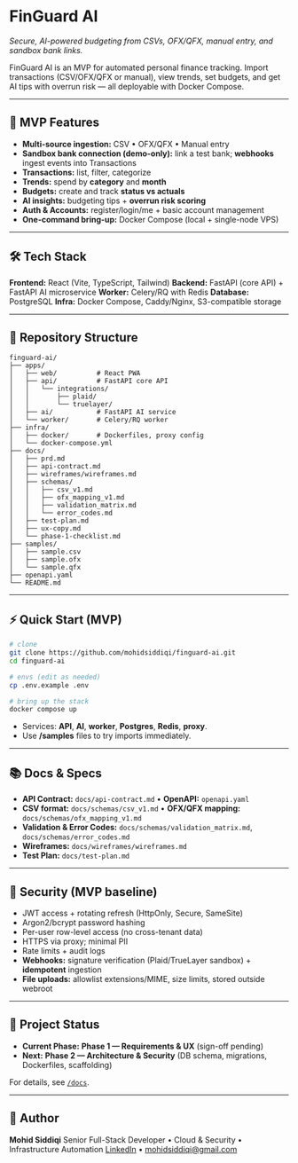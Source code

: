 # FinGuard AI

*Secure, AI-powered budgeting from CSVs, OFX/QFX, manual entry, and sandbox bank links.*

FinGuard AI is an MVP for automated personal finance tracking.
Import transactions (CSV/OFX/QFX or manual), view trends, set budgets, and get AI tips with overrun risk — all deployable with Docker Compose.

---

## 🚀 MVP Features

* **Multi-source ingestion:** CSV • OFX/QFX • Manual entry
* **Sandbox bank connection (demo-only):** link a test bank; **webhooks** ingest events into Transactions
* **Transactions:** list, filter, categorize
* **Trends:** spend by **category** and **month**
* **Budgets:** create and track **status vs actuals**
* **AI insights:** budgeting tips + **overrun risk scoring**
* **Auth & Accounts:** register/login/me + basic account management
* **One-command bring-up:** Docker Compose (local + single-node VPS)

---

## 🛠️ Tech Stack

**Frontend:** React (Vite, TypeScript, Tailwind)
**Backend:** FastAPI (core API) + FastAPI AI microservice
**Worker:** Celery/RQ with Redis
**Database:** PostgreSQL
**Infra:** Docker Compose, Caddy/Nginx, S3-compatible storage

---

## 📂 Repository Structure

```
finguard-ai/
├── apps/
│   ├── web/          # React PWA
│   ├── api/          # FastAPI core API
│   │   └── integrations/
│   │       ├── plaid/
│   │       └── truelayer/
│   ├── ai/           # FastAPI AI service
│   └── worker/       # Celery/RQ worker
├── infra/
│   ├── docker/       # Dockerfiles, proxy config
│   └── docker-compose.yml
├── docs/
│   ├── prd.md
│   ├── api-contract.md
│   ├── wireframes/wireframes.md
│   ├── schemas/
│   │   ├── csv_v1.md
│   │   ├── ofx_mapping_v1.md
│   │   ├── validation_matrix.md
│   │   └── error_codes.md
│   ├── test-plan.md
│   ├── ux-copy.md
│   └── phase-1-checklist.md
├── samples/
│   ├── sample.csv
│   ├── sample.ofx
│   └── sample.qfx
├── openapi.yaml
└── README.md
```

---

## ⚡ Quick Start (MVP)

```bash
# clone
git clone https://github.com/mohidsiddiqi/finguard-ai.git
cd finguard-ai

# envs (edit as needed)
cp .env.example .env

# bring up the stack
docker compose up
```

* Services: **API**, **AI**, **worker**, **Postgres**, **Redis**, **proxy**.
* Use **/samples** files to try imports immediately.

---

## 📚 Docs & Specs

* **API Contract:** `docs/api-contract.md` • **OpenAPI:** `openapi.yaml`
* **CSV format:** `docs/schemas/csv_v1.md` • **OFX/QFX mapping:** `docs/schemas/ofx_mapping_v1.md`
* **Validation & Error Codes:** `docs/schemas/validation_matrix.md`, `docs/schemas/error_codes.md`
* **Wireframes:** `docs/wireframes/wireframes.md`
* **Test Plan:** `docs/test-plan.md`

---

## 🔐 Security (MVP baseline)

* JWT access + rotating refresh (HttpOnly, Secure, SameSite)
* Argon2/bcrypt password hashing
* Per-user row-level access (no cross-tenant data)
* HTTPS via proxy; minimal PII
* Rate limits + audit logs
* **Webhooks:** signature verification (Plaid/TrueLayer sandbox) + **idempotent** ingestion
* **File uploads:** allowlist extensions/MIME, size limits, stored outside webroot

---

## 📅 Project Status

* **Current Phase:** **Phase 1 — Requirements & UX** (sign-off pending)
* **Next:** **Phase 2 — Architecture & Security** (DB schema, migrations, Dockerfiles, scaffolding)

For details, see [`/docs`](./docs).

---

## 👤 Author

**Mohid Siddiqi**
Senior Full-Stack Developer • Cloud & Security • Infrastructure Automation
[LinkedIn](https://www.linkedin.com/in/mohid-siddiqi) • [mohidsiddiqi@gmail.com](mailto:mohidsiddiqi@gmail.com)
